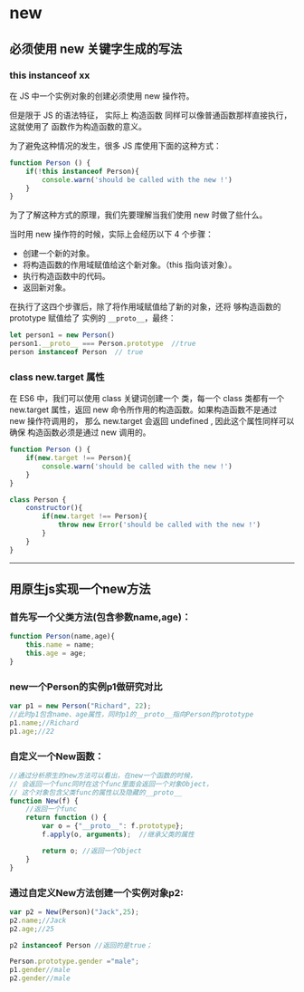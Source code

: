 # new 

## __必须使用 new 关键字生成的写法__

### __this instanceof xx__

在 JS 中一个实例对象的创建必须使用 new 操作符。

但是限于 JS 的语法特征， 实际上 构造函数 同样可以像普通函数那样直接执行，这就使用了 函数作为构造函数的意义。

为了避免这种情况的发生，很多 JS 库使用下面的这种方式：

```js
function Person () {
	if(!this instanceof Person){
		console.warn('should be called with the new !')
	}
}
```
为了了解这种方式的原理，我们先要理解当我们使用 new 时做了些什么。

当时用 new 操作符的时候，实际上会经历以下 4 个步骤：

- 创建一个新的对象。
- 将构造函数的作用域赋值给这个新对象。（this 指向该对象）。
- 执行构造函数中的代码。
- 返回新对象。

在执行了这四个步骤后，除了将作用域赋值给了新的对象，还将 够构造函数的 prototype 赋值给了 实例的 `__proto__`，最终：

```js
let person1 = new Person()
person1.__proto__ === Person.prototype  //true
person instanceof Person  // true 
```

### __class new.target 属性__

在 ES6 中，我们可以使用 class 关键词创建一个 类，每一个 class 类都有一个 new.target 属性，返回 new 命令所作用的构造函数。如果构造函数不是通过 new 操作符调用的， 那么 new.target 会返回 undefined , 因此这个属性同样可以确保 构造函数必须是通过 new 调用的。

```js
function Person () {
	if(new.target !== Person){
		console.warn('should be called with the new !')
	}
}

class Person {
	constructor(){
		if(new.target !== Person){
			throw new Error('should be called with the new !')
		}
	}
}
```

---
## __用原生js实现一个new方法__

### __首先写一个父类方法(包含参数name,age)：__
```js
function Person(name,age){
    this.name = name;
    this.age = age;
}
```

### __new一个Person的实例p1做研究对比__
```js
var p1 = new Person("Richard", 22);
//此时p1包含name、age属性，同时p1的__proto__指向Person的prototype
p1.name;//Richard
p1.age;//22
```

### __自定义一个New函数：__
```js
//通过分析原生的new方法可以看出，在new一个函数的时候，
// 会返回一个func同时在这个func里面会返回一个对象Object，
// 这个对象包含父类func的属性以及隐藏的__proto__
function New(f) {
    //返回一个func
    return function () {
        var o = {"__proto__": f.prototype};
        f.apply(o, arguments);  //继承父类的属性

        return o; //返回一个Object
    }
}
```

### __通过自定义New方法创建一个实例对象p2:__
```js
var p2 = New(Person)("Jack",25);
p2.name;//Jack
p2.age;//25

p2 instanceof Person //返回的是true；

Person.prototype.gender ="male";
p1.gender//male
p2.gender//male
```